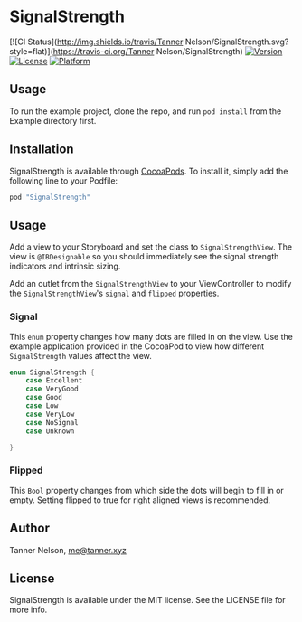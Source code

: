 # SignalStrength

[![CI Status](http://img.shields.io/travis/Tanner Nelson/SignalStrength.svg?style=flat)](https://travis-ci.org/Tanner Nelson/SignalStrength)
[![Version](https://img.shields.io/cocoapods/v/SignalStrength.svg?style=flat)](http://cocoapods.org/pods/SignalStrength)
[![License](https://img.shields.io/cocoapods/l/SignalStrength.svg?style=flat)](http://cocoapods.org/pods/SignalStrength)
[![Platform](https://img.shields.io/cocoapods/p/SignalStrength.svg?style=flat)](http://cocoapods.org/pods/SignalStrength)

## Usage

To run the example project, clone the repo, and run `pod install` from the Example directory first.

## Installation

SignalStrength is available through [CocoaPods](http://cocoapods.org). To install
it, simply add the following line to your Podfile:

```ruby
pod "SignalStrength"
```

## Usage

Add a view to your Storyboard and set the class to `SignalStrengthView`. The view is `@IBDesignable` so you should immediately see the signal strength indicators and intrinsic sizing.

Add an outlet from the `SignalStrengthView` to your ViewController to modify the `SignalStrengthView`'s `signal` and `flipped` properties.

### Signal

This `enum` property changes how many dots are filled in on the view. Use the example application provided in the CocoaPod to view how different `SignalStrength` values affect the view.

```swift
enum SignalStrength {
    case Excellent
    case VeryGood
    case Good
    case Low
    case VeryLow
    case NoSignal
    case Unknown

}
```

### Flipped

This `Bool` property changes from which side the dots will begin to fill in or empty. Setting flipped to true for right aligned views is recommended.

## Author

Tanner Nelson, <me@tanner.xyz>

## License

SignalStrength is available under the MIT license. See the LICENSE file for more info.